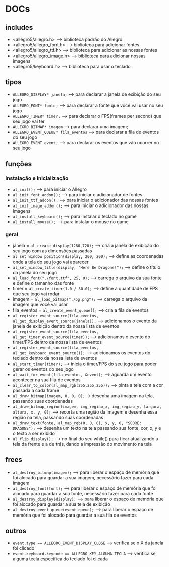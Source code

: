 # DOCs

## includes
- <allegro5/allegro.h> --> biblioteca padrão do Allegro
- <allegro5/allegro_font.h> --> biblioteca para adicionar fontes
- <allegro5/allegro_ttf.h> --> biblioteca para adicionar as nossas fontes
- <allegro5/allegro_image.h> --> biblioteca para adicionar nossas imagens
- <allegro5/keyboard.h> --> biblioteca para usar o teclado

## tipos
- `ALLEGRO_DISPLAY* janela;` --> para declarar a janela de exibição do seu jogo
- `ALLEGRO_FONT* fonte;` --> para declarar a fonte que você vai usar no seu jogo
- `ALLEGRO_TIMER* timer;` --> para declarar o FPS(frames per second) que seu jogo vai ter
- `ALLEGRO_BITMAP* imagem` --> para declarar uma imagem;
- `ALLEGRO_EVENT_QUEUE* fila_eventos` --> para declarar a fila de eventos do seu jogo
- `ALLEGRO_EVENT event;` --> para declarar os eventos que vão ocorrer no seu jogo

## funções
### instalação e inicialização
- `al_init();` --> para iniciar o Allegro
- `al_init_font_addon();` --> para iniciar o adicionador de fontes
- `al_init_ttf_addon();` --> para iniciar o adicionador das nossas fontes
- `al_init_image_addon();` --> para iniciar o adicionador das nossas imagens
- `al_install_keyboard();` --> para instalar o teclado no game
- `al_install_mouse();` --> para instalar o mouse no game

### geral
- janela = `al_create_display(1280,720);` --> cria a janela de exibição do seu jogo com as dimensões passadas
- `al_set_window_position(display, 200, 200);` --> define as coordenadas onde a tela do seu jogo vai aparecer
- `al_set_window_title(display, "Here Be Dragons!");` --> define o título da janela do seu jogo
- `al_load_font("./font.ttf", 25, 0);` --> carrega o arquivo da sua fonte e define o tamanho das fonte
- timer = `al_create_timer(1.0 / 30.0);`  --> define a quantidade de FPS que seu jogo vai rodar
- imagem = `al_load_bitmap("./bg.png");` --> carrega o arquivo da imagem que você vai usar
- fila_eventos = `al_create_event_queue();` --> cria a fila de eventos
- `al_register_event_source(fila_eventos, al_get_display_event_source(janela));` --> adicionamos o evento da janela de exibição dentro da nossa lista de eventos
- `al_register_event_source(fila_eventos, al_get_timer_event_source(timer));` --> adicionamos o evento do timer/FPS dentro da nossa lista de eventos
- `al_register_event_source(fila_eventos, al_get_keyboard_event_source());` --> adicionamos os eventos do teclado dentro da nossa lista de eventos
- `al_start_timer(timer);` --> inicia o timer/FPS do seu jogo para poder gerar os eventos do seu jogo
- `al_wait_for_event(fila_eventos, &event);` --> aguarda um evento acontecer na sua fila de eventos
- `al_clear_to_color(al_map_rgb(255,255,255));` --> pinta a tela com a cor passada a cada frame
- `al_draw_bitmap(imagem, 0, 0, 0);` -> desenha uma imagem na tela, passando suas coordenadas
- `al_draw_bitmap_region(imagem, img_regiao_x, img_regiao_y, largura, altura, x, y, 0);` --> recorta uma região da imagem e desenha essa região na tela, passando suas coordenadas
- `al_draw_text(fonte, al_map_rgb(0, 0, 0), x, y, 0, "SCORE: DRAGONS");` --> desenha um texto na tela passando sua fonte, cor, x, y e o texto a ser exibido
- `al_flip_display();` --> no final do seu while() para ficar atualizando a tela da frente e a de trás, dando a impressão do movimento na tela

## frees
- `al_destroy_bitmap(imagem);` --> para liberar o espaço de memória que foi alocado para guardar a sua imagem, necessário fazer para cada imagem
- `al_destroy_font(font);` --> para liberar o espaço de memória que foi alocado para guardar a sua fonte, necessário fazer para cada fonte
- `al_destroy_display(display);` --> para liberar o espaço de memória que foi alocado para guardar a sua tela de exibição
- `al_destroy_event_queue(event_queue);` --> para liberar o espaço de memória que foi alocado para guardar a sua fila de eventos

## outros
- `event.type == ALLEGRO_EVENT_DISPLAY_CLOSE` --> verifica se o X da janela foi clicado
- `event.keyboard.keycode == ALLEGRO_KEY_ALGUMA-TECLA` --> verifica se alguma tecla especifica do teclado foi clicada
